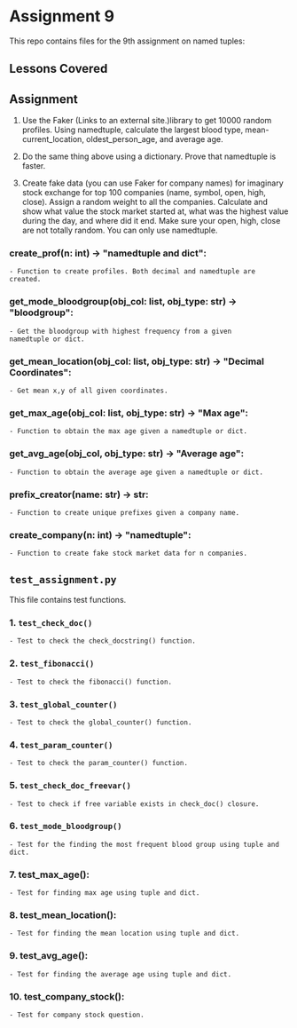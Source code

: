 # Assignment 9

This repo contains files for the 9th assignment on named tuples:

## Lessons Covered

## Assignment

1. Use the Faker (Links to an external site.)library to get 10000 random profiles. Using namedtuple, calculate the largest blood type, mean-current_location, oldest_person_age, and average age.

2. Do the same thing above using a dictionary. Prove that namedtuple is faster.

3. Create fake data (you can use Faker for company names) for imaginary stock exchange for top 100 companies (name, symbol, open, high, close). Assign a random weight to all the companies. Calculate and show what value the stock market started at, what was the highest value during the day, and where did it end. Make sure your open, high, close are not totally random. You can only use namedtuple.

### create_prof(n: int) -> "namedtuple and dict":

    - Function to create profiles. Both decimal and namedtuple are created.

### get_mode_bloodgroup(obj_col: list, obj_type: str) -> "bloodgroup":

    - Get the bloodgroup with highest frequency from a given
    namedtuple or dict.

### get_mean_location(obj_col: list, obj_type: str) -> "Decimal Coordinates":

    - Get mean x,y of all given coordinates.

### get_max_age(obj_col: list, obj_type: str) -> "Max age":

    - Function to obtain the max age given a namedtuple or dict.

### get_avg_age(obj_col, obj_type: str) -> "Average age":

    - Function to obtain the average age given a namedtuple or dict.

### prefix_creator(name: str) -> str:

    - Function to create unique prefixes given a company name.

### create_company(n: int) -> "namedtuple":

    - Function to create fake stock market data for n companies.

## `test_assignment.py`

This file contains test functions.

### 1. `test_check_doc()`

    - Test to check the check_docstring() function.

### 2. `test_fibonacci()`

    - Test to check the fibonacci() function.

### 3. `test_global_counter()`

    - Test to check the global_counter() function.

### 4. `test_param_counter()`

    - Test to check the param_counter() function.

### 5. `test_check_doc_freevar()`

    - Test to check if free variable exists in check_doc() closure.

### 6. `test_mode_bloodgroup()`

    - Test for the finding the most frequent blood group using tuple and dict.

### 7. test_max_age():

    - Test for finding max age using tuple and dict.

### 8. test_mean_location():

    - Test for finding the mean location using tuple and dict.

### 9. test_avg_age():

    - Test for finding the average age using tuple and dict.

### 10. test_company_stock():

    - Test for company stock question.
